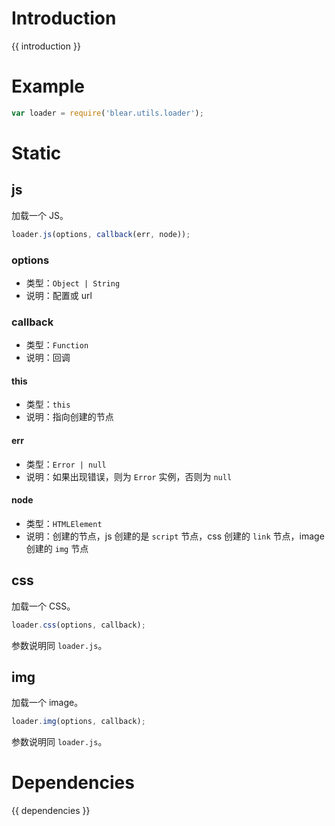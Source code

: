 # Introduction
{{ introduction }}





# Example
```js
var loader = require('blear.utils.loader');
```





# Static
## js
加载一个 JS。

```js
loader.js(options, callback(err, node));
```

### options
- 类型：`Object | String`
- 说明：配置或 url


### callback
- 类型：`Function`
- 说明：回调

#### this
- 类型：`this`
- 说明：指向创建的节点

#### err
- 类型：`Error | null`
- 说明：如果出现错误，则为 `Error` 实例，否则为 `null`

#### node
- 类型：`HTMLElement`
- 说明：创建的节点，js 创建的是 `script` 节点，css 创建的 `link` 节点，image 创建的 `img` 节点


## css
加载一个 CSS。

```js
loader.css(options, callback);
```

参数说明同 `loader.js`。



## img
加载一个 image。

```js
loader.img(options, callback);
```

参数说明同 `loader.js`。






# Dependencies
{{ dependencies }}




